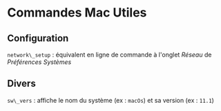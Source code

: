 # Commandes Mac Utiles

## Configuration

`network\_setup` : équivalent en ligne de commande à l'onglet *Réseau* de *Préférences Systèmes*

## Divers

`sw\_vers` : affiche le nom du système (ex : `macOs`) et sa version (ex : `11.1`)
